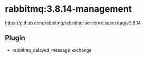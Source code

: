 # rabbitmq:3.8.14-management

https://github.com/rabbitmq/rabbitmq-server/releases/tag/v3.8.14

## Plugin

* rabbitmq_delayed_message_exchange